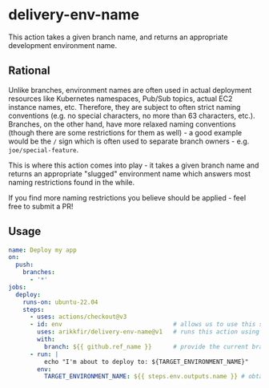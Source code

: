 # delivery-env-name

This action takes a given branch name, and returns an appropriate development environment name.

## Rational

Unlike branches, environment names are often used in actual deployment resources like Kubernetes namespaces, Pub/Sub
topics, actual EC2 instance names, etc. Therefore, they are subject to often strict naming conventions (e.g. no special
characters, no more than 63 characters, etc.). Branches, on the other hand, have more relaxed naming conventions (though
there are some restrictions for them as well) - a good example would be the `/` sign which is often used to separate
branch owners - e.g. `joe/special-feature`.

This is where this action comes into play - it takes a given branch name and returns an appropriate "slugged"
environment name which answers most naming restrictions found in the while.

If you find more naming restrictions you believe should be applied - feel free to submit a PR!

## Usage

```yaml
name: Deploy my app
on:
  push:
    branches:
      - '*'
jobs:
  deploy:
    runs-on: ubuntu-22.04
    steps:
      - uses: actions/checkout@v3
      - id: env                               # allows us to use this step's output in the subsequent step
        uses: arikkfir/delivery-env-name@v1   # runs this action using the latest version from the "v1" branch
        with:
          branch: ${{ github.ref_name }}      # provide the current branch to this action
      - run: |
          echo "I'm about to deploy to: ${TARGET_ENVIRONMENT_NAME}"
        env:
          TARGET_ENVIRONMENT_NAME: ${{ steps.env.outputs.name }} # obtain the environment name from the previous step
```
